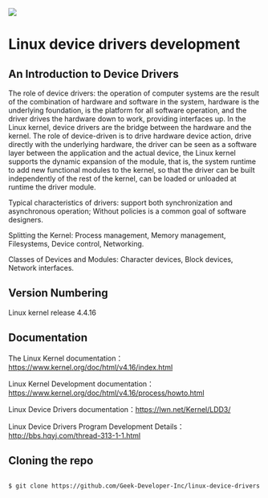 [![](https://img.shields.io/badge/language-简体中文-red.svg?style=flat-square)](./README-zh-cn.md)


# Linux device drivers development


## An Introduction to Device Drivers

The role of device drivers: the operation of computer systems are the result of the combination of hardware and software in the system, hardware is the underlying foundation, is the platform for all software operation, and the driver drives the hardware down to work, providing interfaces up. In the Linux kernel, device drivers are the bridge between the hardware and the kernel. The role of device-driven is to drive hardware device action, drive directly with the underlying hardware, the driver can be seen as a software layer between the application and the actual device, the Linux kernel supports the dynamic expansion of the module, that is, the system runtime to add new functional modules to the kernel, so that the driver can be built independently of the rest of the kernel, can be loaded or unloaded at runtime the driver module.

Typical characteristics of drivers: support both synchronization and asynchronous operation; Without policies is a common goal of software designers.

Splitting the Kernel: Process management, Memory management, Filesystems, Device control, Networking.

Classes of Devices and Modules: Character devices, Block devices, Network interfaces.


## Version Numbering

Linux kernel release 4.4.16


## Documentation

The Linux Kernel documentation：https://www.kernel.org/doc/html/v4.16/index.html

Linux Kernel Development documentation：https://www.kernel.org/doc/html/v4.16/process/howto.html

Linux Device Drivers documentation：https://lwn.net/Kernel/LDD3/

Linux Device Drivers Program Development Details：http://bbs.hqyj.com/thread-313-1-1.html


## Cloning the repo
```bash

$ git clone https://github.com/Geek-Developer-Inc/linux-device-drivers.git

```